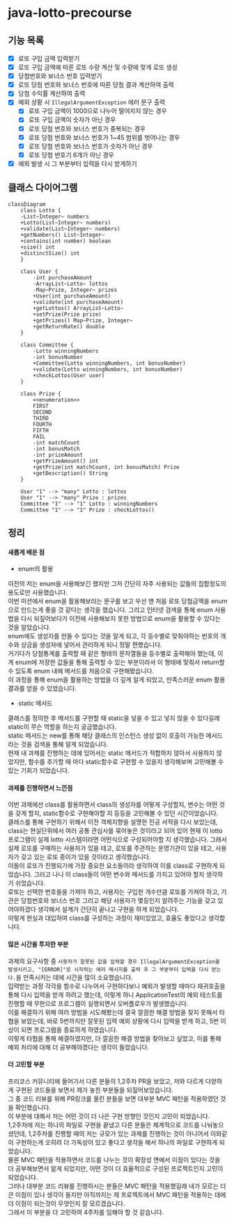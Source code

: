 # java-lotto-precourse
## 기능 목록
- [x] 로또 구입 금액 입력받기
- [x] 로또 구입 금액에 따른 로또 수량 계산 및 수량에 맞게 로또 생성
- [x] 당첨번호와 보너스 번호 입력받기
- [x] 로또 당첨 번호와 보너스 번호에 따른 당첨 결과 계산하여 출력
- [x] 당첨 수익률 계산하여 출력
- [x] 예외 상황 시 `IllegalArgumentException` 에러 문구 출력
  - [x] 로또 구입 금액이 1000으로 나누어 떨어지지 않는 경우
  - [x] 로또 구입 금액이 숫자가 아닌 경우
  - [x] 로또 당첨 번호와 보너스 번호가 중복되는 경우
  - [x] 로또 당첨 번호와 보너스 번호가 1~45 범위를 벗어나는 경우
  - [x] 로또 당첨 번호와 보너스 번호가 숫자가 아닌 경우
  - [x] 로또 당첨 번호기 6개가 아닌 경우
- [x] 예외 발생 시 그 부분부터 입력을 다시 받게하기

## 클래스 다이어그램
```mermaid
classDiagram
    class Lotto {
    -List~Integer~ numbers
    +Lotto(List~Integer~ numbers)
    +validate(List~Integer~ numbers)
    +getNumbers() List~Integer~
    +contains(int number) boolean
    +size() int
    +distinctSize() int
    }

    class User {
        -int purchaseAmount
        -ArrayList~Lotto~ lottos
        -Map~Prize, Integer~ prizes
        +User(int purchaseAmount)
        +validate(int purchaseAmount)
        +getLottos() ArrayList~Lotto~
        +setPrize(Prize prize)
        +getPrizes() Map~Prize, Integer~
        +getReturnRate() double
    }

    class Committee {
        -Lotto winningNumbers
        -int bonusNumber
        +Committee(Lotto winningNumbers, int bonusNumber)
        +validate(Lotto winningNumbers, int bonusNumber)
        +checkLottos(User user)
    }

    class Prize {
        <<enumeration>>
        FIRST
        SECOND
        THIRD
        FOURTH
        FIFTH
        FAIL
        -int matchCount
        -int bonusMatch
        -int prizeAmount
        +getPrizeAmount() int
        +getPrize(int matchCount, int bonusMatch) Prize
        +getDescription() String
    }

    User "1" --> "many" Lotto : lottos
    User "1" --> "many" Prize : prizes
    Committee "1" --> "1" Lotto : winningNumbers
    Committee "1" --> "1" Prize : checkLottos()
```

## 정리

#### 새롭게 배운 점

- enum의 활용

이전의 저는 enum을 사용해보긴 했지만 그저 간단히 자주 사용되는 값들의 집합정도의 용도로만 사용했습니다.<br>
이번 미션에서 enum을 활용해보라는 문구를 보고 우선 맨 처음 로또 당첨금액을 enum으로 만드는게 좋을 것 같다는 생각을 했습니다. 그리고 인터넷 검색을 통해 enum 사용법을 다시 되짚어보다가 이전에 사용해보지 못한 방법으로 enum을 활용할 수 있다는 것을 알았습니다.<br>
enum에도 생성자를 만들 수 있다는 것을 알게 되고, 각 등수별로 맞춰야하는 번호의 개수와 상금을 생성자에 넣어서 관리하게 되니 정말 편했습니다.<br>
거기다가 당첨통계를 출력할 때 같은 형태의 문자열들을 등수별로 출력해야 했는데, 이게 enum에 저장한 값들을 통해 출력할 수 있는 부분이라서 이 형태에 맞춰서 return할 수 있도록 enum 내에 메서드를 처음으로 구현해봤습니다.<br>
이 과정을 통해 enum을 활용하는 방법을 더 깊게 알게 되었고, 만족스러운 enum 활용 결과를 얻을 수 있었습니다.

- static 메서드

클래스를 정의한 후 메서드를 구현할 때 static을 넣을 수 있고 넣지 않을 수 있다길래 static이 무슨 역할을 하는지 궁금했습니다.<br>
static 메서드는 new를 통해 해당 클래스의 인스턴스 생성 없이 호출이 가능한 메서드라는 것을 검색을 통해 알게 되었습니다.<br>
현재 내 과제를 진행하는 데에 있어서는 static 메서드가 적합하지 않아서 사용하지 않았지만, 함수를 추가할 때 마다 static함수로 구현할 수 있을지 생각해보며 고민해볼 수 있는 기회가 되었습니다.

#### 과제를 진행하면서 느낀점

이번 과제에선 class를 활용하면서 class의 생성자를 어떻게 구성할지, 변수는 어떤 것을 갖게 할지, static함수로 구현해야할 지 등등을 고민해볼 수 있던 시간이었습니다.<br>
클래스를 통해 구현하기 위해서 이전 객체지향을 설명한 전공 서적을 다시 보았는데, class는 현실단위에서 여러 공통 관심사를 묶어놓은 것이라고 되어 있어 현재 이 lotto 프로그램이 실제 lotto 시스템이라면 어떤식으로 구성되어야할 지 생각했습니다.
그래서 실제 로또를 구매하는 사용자가 있을 테고, 로또를 주관하는 운영기관이 있을 테고, 사용자가 갖고 있는 로또 종이가 있을 것이라고 생각했습니다.<br>
이들이 로또가 진행되기에 가장 중요한 요소들이라 생각하여 이를 class로 구현하게 되었습니다. 그러고 나니 이 class들이 어떤 변수와 메서드를 가지고 있어야 할지 생각하기 쉬었습니다.<br>
로또는 선택한 번호들을 가져야 하고, 사용자는 구입한 개수만큼 로또를 가져야 하고, 기관은 당첨번호와 보너스 번호 그리고 해당 사용자가 몇등인지 알려주는 기능을 갖고 있어야하겠다 생각해서 설계가 간단히 끝나고 구현을 하게 되었습니다.<br>
이렇게 현실과 대입하여 class를 구성하는 과정이 재미있었고, 효율도 좋았다고 생각합니다.

#### 많은 시간을 투자한 부분

과제의 요구사항 중 `사용자가 잘못된 값을 입력할 경우 IllegalArgumentException을 발생시키고, "[ERROR]"로 시작하는 에러 메시지를 출력 후 그 부분부터 입력을 다시 받는다.`을 만족시키는 데에 시간을 많이 소요했습니다.<br>
입력받는 과정 각각을 함수로 나누어서 구현하다보니 예외가 발생할 때마다 재귀호출을 통해 다시 입력을 받게 하려고 했는데, 이렇게 하니 ApplicationTest의 예외 테스트를 진행할 때 무한으로 프로그램이 실행되면서 오버플로우가 발생했습니다.<br>
이를 해결하기 위해 여러 방법을 시도해봤는데 결국 깔끔한 해결 방법을 찾지 못해서 타협을 보았는데, 바로 5번까지만 잘못된 입력 예외 상황에 다시 입력을 받게 하고, 5번 이상이 되면 프로그램을 종료하게 하였습니다.<br>
이렇게 타협을 통해 해결하였지만, 더 깔끔한 해결 방법을 찾아보고 싶었고, 이를 통해 예외 처리에 대해 더 공부해야겠다는 생각이 들었습니다.

#### 더 고민할 부분

프리코스 커뮤니티에 들어가서 다른 분들의 1,2주차 PR을 보았고, 저와 다르게 다양하게 구현된 코드들을 보면서 제가 놓친 부분들을 되짚어보았습니다.<br>
그 중 코드 리뷰를 위해 PR링크를 올린 분들을 보면 대부분 MVC 패턴을 적용하였던 것을 확인했습니다.<br>
이 부분에 대해서 저는 어떤 것이 더 나은 구현 방향인 것인지 고민이 되었습니다.<br>
1,2주차에 저는 하나의 파일로 구현을 끝냈고 다른 분들은 체계적으로 코드를 나눠놓으셨던데, 1,2주차를 진행할 때의 저는 규모가 있는 과제를 진행하는 것이 아니어서 이와같이 구현하는게 오히려 더 가독성이 있고 좋다고 생각을 해서 하나의 파일로 구현하게 되었습니다.<br>
물론 MVC 패턴을 적용하면서 코드를 나누는 것이 확장성 면에서 이점이 있다는 것을 더 공부해보면서 알게 되었지만, 어떤 것이 더 효율적으로 구성된 프로젝트인지 고민이 되었습니다.<br>
그러나 대부분 코드 리뷰를 진행하시는 분들은 MVC 패턴을 적용했길래 내가 모르는 더 큰 이점이 있나 생각이 들지만 아직까지는 제 프로젝트에서 MVC 패턴을 적용하는 데에 더 이점이 되는것이 무엇인지 잘 모르겠습니다.<br>
그래서 이 부분을 더 고민하여 4주차를 임해야 할 것 같습니다.